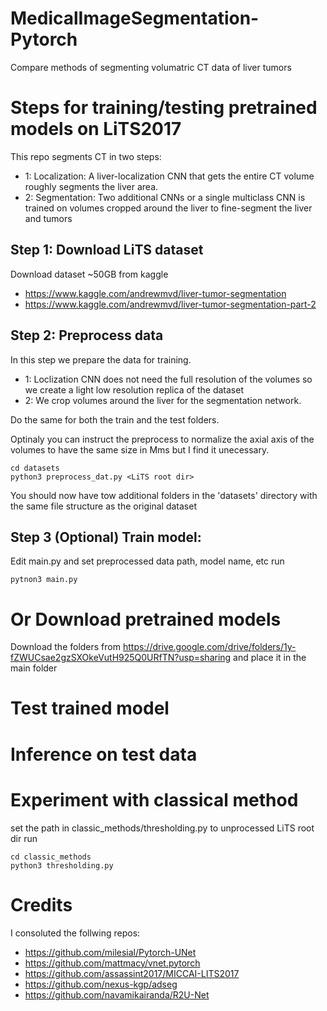 # MedicalImageSegmentation-Pytorch
Compare methods of segmenting volumatric CT data of liver tumors

# Steps for training/testing pretrained models on LiTS2017
This repo segments CT in two steps:
- 1: Localization: A liver-localization CNN that gets the entire CT volume roughly segments the liver area.
- 2: Segmentation: Two additional CNNs or a single multiclass CNN is trained on volumes cropped around the liver to fine-segment the liver and tumors

## Step 1: Download LiTS dataset
Download dataset ~50GB from kaggle 
- https://www.kaggle.com/andrewmvd/liver-tumor-segmentation
- https://www.kaggle.com/andrewmvd/liver-tumor-segmentation-part-2

## Step 2: Preprocess data
In this step we prepare the data for training.
- 1: Loclization CNN does not need the full resolution of the volumes so we create a light low resolution replica of the dataset
- 2: We crop volumes around the liver for the segmentation network.

Do the same for both the train and the test folders.

Optinaly you can instruct the preprocess to normalize the axial axis of the volumes to have the same size in Mms but I find it unecessary.

```
cd datasets
python3 preprocess_dat.py <LiTS root dir>
```
You should now have tow additional folders in the 'datasets' directory with the same file structure as the original dataset

## Step 3 (Optional) Train model:
Edit main.py and set preprocessed data path, model name, etc
run 
```
pytnon3 main.py
```

# Or Download pretrained models
Download the folders from 
https://drive.google.com/drive/folders/1y-fZWUCsae2gzSXOkeVutH925Q0URfTN?usp=sharing
and place it in the main folder

# Test trained model

# Inference on test data


# Experiment with classical method
set the path in classic_methods/thresholding.py to unprocessed LiTS root dir
run
```
cd classic_methods
python3 thresholding.py
```


# Credits
I consoluted the follwing repos:
- https://github.com/milesial/Pytorch-UNet
- https://github.com/mattmacy/vnet.pytorch
- https://github.com/assassint2017/MICCAI-LITS2017
- https://github.com/nexus-kgp/adseg
- https://github.com/navamikairanda/R2U-Net
